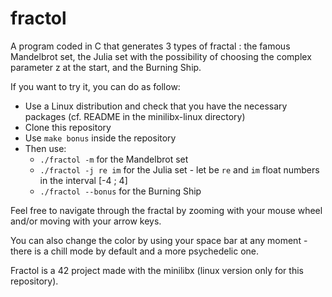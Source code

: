 # fractol

A program coded in C that generates 3 types of fractal : the famous Mandelbrot set, the Julia set with the possibility of choosing the complex parameter z at the start, and the Burning Ship.

If you want to try it, you can do as follow:
- Use a Linux distribution and check that you have the necessary packages (cf. README in the minilibx-linux directory)
- Clone this repository
- Use `make bonus` inside the repository
- Then use:
  - `./fractol -m` for the Mandelbrot set
  - `./fractol -j re im` for the Julia set - let be `re` and `im` float numbers in the interval [-4 ; 4]
  - `./fractol --bonus` for the Burning Ship

Feel free to navigate through the fractal by zooming with your mouse wheel and/or moving with your arrow keys.

You can also change the color by using your space bar at any moment - there is a chill mode by default and a more psychedelic one.

Fractol is a 42 project made with the minilibx (linux version only for this repository).
